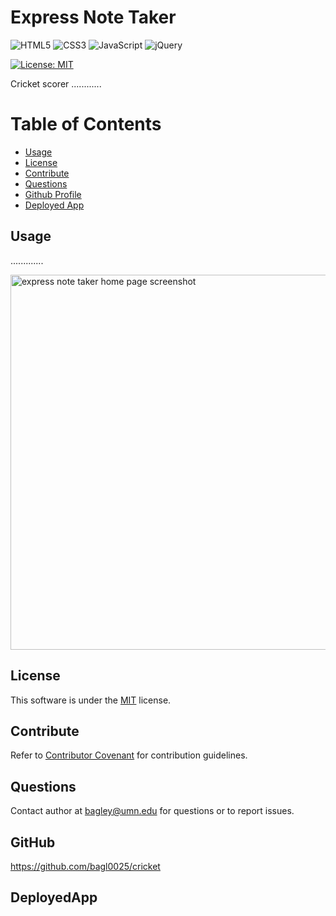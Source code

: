
  
  # Express Note Taker

  ![HTML5](https://img.shields.io/badge/html5-%23E34F26.svg?style=for-the-badge&logo=html5&logoColor=white)
  ![CSS3](https://img.shields.io/badge/css3-%231572B6.svg?style=for-the-badge&logo=css3&logoColor=white)
  ![JavaScript](https://img.shields.io/badge/javascript-%23323330.svg?style=for-the-badge&logo=javascript&logoColor=%23F7DF1E)
  ![jQuery](https://img.shields.io/badge/jquery-%230769AD.svg?style=for-the-badge&logo=jquery&logoColor=white)
  
  [![License: MIT](https://img.shields.io/badge/License-MIT-yellow.svg)](https://opensource.org/licenses/MIT)

  Cricket scorer ............ 

  # Table of Contents
  * [Usage](#usage)
  * [License](#license)
  * [Contribute](#contribute)
  * [Questions](#questions)
  * [Github Profile](#github)
  * [Deployed App](#deployedapp)
    
  ## Usage
  .............
  
  <img src="./assets/landing.png" alt="express note taker home page screenshot" width="600"/>
    
  ## License
  This software is under the [MIT](./LICENSE) license.
  
  ## Contribute
  Refer to [Contributor Covenant](https://www.contributor-covenant.org/) for contribution guidelines.

  ## Questions
  Contact author at bagley@umn.edu for questions or to report issues.
  
  ## GitHub
  https://github.com/bagl0025/cricket
  
  ## DeployedApp  
